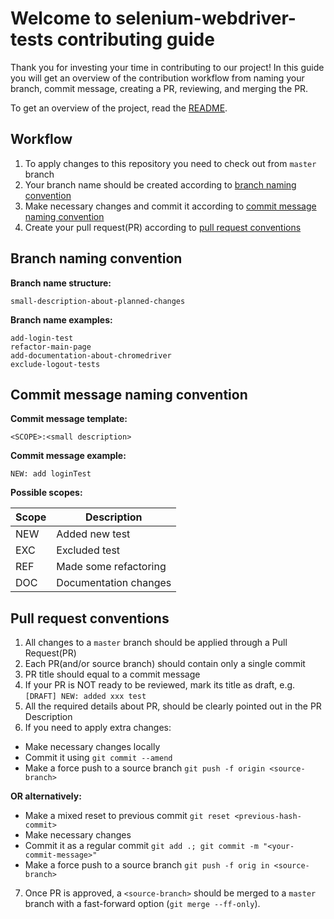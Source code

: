 # Welcome to selenium-webdriver-tests contributing guide

Thank you for investing your time in contributing to our project! In this guide you will get an overview of the 
contribution workflow from naming your branch, commit message, creating a PR, reviewing, and merging the PR.

To get an overview of the project, read the [README](https://github.com/vznd/selenium-webdriver-tests/blob/master/README.md).


## Workflow

1) To apply changes to this repository you need to check out from `master` branch  
2) Your branch name should be created according to [branch naming convention](#branch-naming-convention)  
3) Make necessary changes and commit it according to [commit message naming convention](#commit-message-naming-convention)  
4) Create your pull request(PR) according to [pull request conventions](#pull-request-conventions)  


## Branch naming convention

**Branch name structure:**
```
small-description-about-planned-changes
```

**Branch name examples:**
```
add-login-test
refactor-main-page
add-documentation-about-chromedriver
exclude-logout-tests
```


## Commit message naming convention

**Commit message template:**
```
<SCOPE>:<small description>
```

**Commit message example:**
```
NEW: add loginTest
```

**Possible scopes:**

| Scope | Description           |
|-------|-----------------------|
| NEW   | Added new test        |
| EXC   | Excluded test         |
| REF   | Made some refactoring |
| DOC   | Documentation changes |


## Pull request conventions

1) All changes to a `master` branch should be applied through a Pull Request(PR)
2) Each PR(and/or source branch) should contain only a single commit
3) PR title should equal to a commit message
4) If your PR is NOT ready to be reviewed, mark its title as draft, e.g. `[DRAFT] NEW: added xxx test`
5) All the required details about PR, should be clearly pointed out in the PR Description
6) If you need to apply extra changes:
- Make necessary changes locally
- Commit it using `git commit --amend`
- Make a force push to a source branch `git push -f origin <source-branch>`  
  
**OR alternatively:**  

- Make a mixed reset to previous commit `git reset <previous-hash-commit>`
- Make necessary changes
- Commit it as a regular commit `git add .; git commit -m "<your-commit-message>"`
- Make a force push to a source branch `git push -f orig in <source-branch>`  

7) Once PR is approved, a `<source-branch>` should be merged to a `master` branch with a fast-forward option (`git merge --ff-only`).  